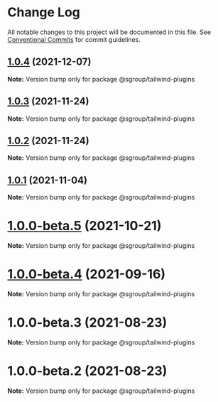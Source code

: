 # Change Log

All notable changes to this project will be documented in this file.
See [Conventional Commits](https://conventionalcommits.org) for commit guidelines.

## [1.0.4](https://github.com/sgroupdesign/sui/compare/@sgroup/tailwind-plugins@1.0.3...@sgroup/tailwind-plugins@1.0.4) (2021-12-07)

**Note:** Version bump only for package @sgroup/tailwind-plugins





## [1.0.3](https://github.com/sgroupdesign/sui/compare/@sgroup/tailwind-plugins@1.0.2...@sgroup/tailwind-plugins@1.0.3) (2021-11-24)

**Note:** Version bump only for package @sgroup/tailwind-plugins





## [1.0.2](https://github.com/sgroupdesign/sui/compare/@sgroup/tailwind-plugins@1.0.1...@sgroup/tailwind-plugins@1.0.2) (2021-11-24)

**Note:** Version bump only for package @sgroup/tailwind-plugins





## [1.0.1](https://github.com/sgroupdesign/sui/compare/@sgroup/tailwind-plugins@1.0.0-beta.5...@sgroup/tailwind-plugins@1.0.1) (2021-11-04)

**Note:** Version bump only for package @sgroup/tailwind-plugins





# [1.0.0-beta.5](https://github.com/sgroupdesign/sui/compare/@sgroup/tailwind-plugins@1.0.0-beta.4...@sgroup/tailwind-plugins@1.0.0-beta.5) (2021-10-21)

**Note:** Version bump only for package @sgroup/tailwind-plugins





# [1.0.0-beta.4](https://github.com/sgroupdesign/sui/compare/@sgroup/tailwind-plugins@1.0.0-beta.3...@sgroup/tailwind-plugins@1.0.0-beta.4) (2021-09-16)

**Note:** Version bump only for package @sgroup/tailwind-plugins





# 1.0.0-beta.3 (2021-08-23)

**Note:** Version bump only for package @sgroup/tailwind-plugins





# 1.0.0-beta.2 (2021-08-23)

**Note:** Version bump only for package @sgroup/tailwind-plugins
